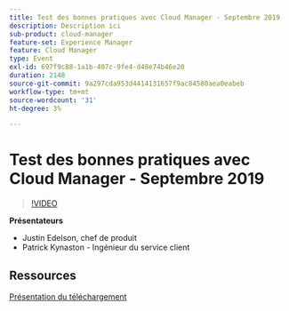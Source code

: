 ```yaml
---
title: Test des bonnes pratiques avec Cloud Manager - Septembre 2019
description: Description ici
sub-product: cloud-manager
feature-set: Experience Manager
feature: Cloud Manager
type: Event
exl-id: 697f9c88-1a1b-407c-9fe4-d48e74b46e20
duration: 2148
source-git-commit: 9a297cda953d4414131657f9ac84580aea0eabeb
workflow-type: tm+mt
source-wordcount: '31'
ht-degree: 3%

---
```


# Test des bonnes pratiques avec Cloud Manager - Septembre 2019

>[!VIDEO](https://video.tv.adobe.com/v/329028/?quality=9&learn=on)

**Présentateurs**

* Justin Edelson, chef de produit
* Patrick Kynaston - Ingénieur du service client

## Ressources

[Présentation du téléchargement](./assets/CloudManagerWebinarSeptember2019.pdf)
